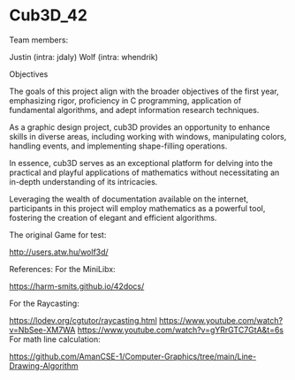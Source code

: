 # Cub3D_42
Team members:

Justin (intra: jdaly)
Wolf (intra: whendrik)

Objectives

The goals of this project align with the broader objectives of the first year, emphasizing rigor, proficiency in C programming, application of fundamental algorithms, and adept information research techniques.

As a graphic design project, cub3D provides an opportunity to enhance skills in diverse areas, including working with windows, manipulating colors, handling events, and implementing shape-filling operations.

In essence, cub3D serves as an exceptional platform for delving into the practical and playful applications of mathematics without necessitating an in-depth understanding of its intricacies.

Leveraging the wealth of documentation available on the internet, participants in this project will employ mathematics as a powerful tool, fostering the creation of elegant and efficient algorithms.

The original Game for test:

http://users.atw.hu/wolf3d/

References: For the MiniLibx:

https://harm-smits.github.io/42docs/

For the Raycasting:


https://lodev.org/cgtutor/raycasting.html
https://www.youtube.com/watch?v=NbSee-XM7WA
https://www.youtube.com/watch?v=gYRrGTC7GtA&t=6s
For math line calculation:

https://github.com/AmanCSE-1/Computer-Graphics/tree/main/Line-Drawing-Algorithm
